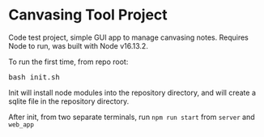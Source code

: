 # Canvasing Tool Project
Code test project, simple GUI app to manage canvasing notes. Requires Node to run, was built with Node v16.13.2.


To run the first time, from repo root:
<pre>
bash init.sh
</pre>
Init will install node modules into the repository directory, and will create a sqlite file in the repository directory.

After init, from two separate terminals, run `npm run start` from `server` and `web_app`